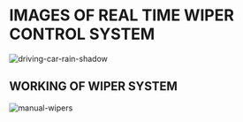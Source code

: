# IMAGES OF REAL TIME WIPER CONTROL SYSTEM
![driving-car-rain-shadow](https://user-images.githubusercontent.com/101577287/168271176-2768f00a-5d96-4584-aa94-8bc0dd206383.jpg)

## WORKING OF WIPER SYSTEM 
![manual-wipers](https://user-images.githubusercontent.com/101577287/168272924-3a42988f-1255-4d6e-9dd4-64c88823c2b7.gif)

